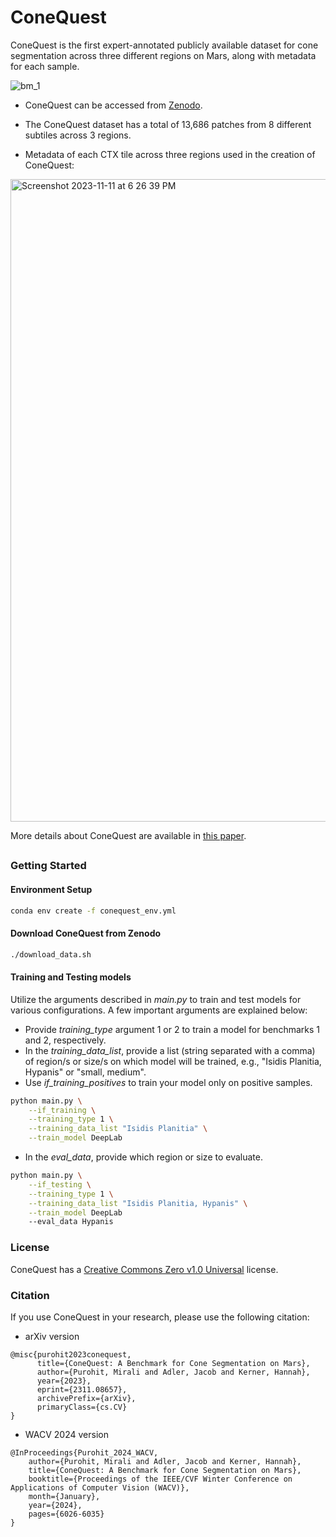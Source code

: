 # ConeQuest
ConeQuest is the first expert-annotated publicly available dataset for cone segmentation across three different regions on Mars, along with metadata for each sample.


![bm_1](https://github.com/kerner-lab/ConeQuest/assets/46327378/e6c37a7e-ae1c-4a1f-956f-cc25ea984f30)

- ConeQuest can be accessed from [Zenodo](https://zenodo.org/records/10077410).

- The ConeQuest dataset has a total of 13,686 patches from 8 different subtiles across 3 regions.

- Metadata of each CTX tile across three regions used in the creation of ConeQuest:

<img width="1028" alt="Screenshot 2023-11-11 at 6 26 39 PM" src="https://github.com/kerner-lab/ConeQuest/assets/46327378/dd1e2f27-39e8-4e0f-b4ad-40b6be3e8338">

More details about ConeQuest are available in [this paper](https://arxiv.org/abs/2311.08657).

##

### Getting Started

#### Environment Setup

```bash
conda env create -f conequest_env.yml
```

#### Download ConeQuest from Zenodo

```bash
./download_data.sh
```

#### Training and Testing models
Utilize the arguments described in _main.py_ to train and test models for various configurations. A few important arguments are explained below:
- Provide _training_type_ argument 1 or 2 to train a model for benchmarks 1 and 2, respectively.
- In the _training_data_list_, provide a list (string separated with a comma) of region/s or size/s on which model will be trained, e.g., "Isidis Planitia, Hypanis" or "small, medium".
- Use _if_training_positives_ to train your model only on positive samples.

```bash
python main.py \
    --if_training \
    --training_type 1 \
    --training_data_list "Isidis Planitia" \
    --train_model DeepLab
```

- In the _eval_data_, provide which region or size to evaluate.
```bash
python main.py \
    --if_testing \
    --training_type 1 \
    --training_data_list "Isidis Planitia, Hypanis" \
    --train_model DeepLab
    --eval_data Hypanis
```

### License
ConeQuest has a [Creative Commons Zero v1.0 Universal](https://github.com/kerner-lab/ConeQuest/blob/main/LICENSE) license.

### Citation

If you use ConeQuest in your research, please use the following citation:

- arXiv version
```
@misc{purohit2023conequest,
      title={ConeQuest: A Benchmark for Cone Segmentation on Mars},
      author={Purohit, Mirali and Adler, Jacob and Kerner, Hannah},
      year={2023},
      eprint={2311.08657},
      archivePrefix={arXiv},
      primaryClass={cs.CV}
}
```

- WACV 2024 version
```
@InProceedings{Purohit_2024_WACV,
    author={Purohit, Mirali and Adler, Jacob and Kerner, Hannah},
    title={ConeQuest: A Benchmark for Cone Segmentation on Mars},
    booktitle={Proceedings of the IEEE/CVF Winter Conference on Applications of Computer Vision (WACV)},
    month={January},
    year={2024},
    pages={6026-6035}
}
```


